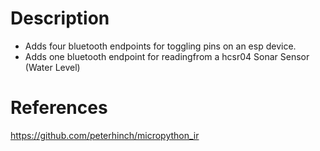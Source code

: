 # Description
- Adds four bluetooth endpoints for toggling pins on an esp device.
- Adds one bluetooth endpoint for readingfrom a hcsr04 Sonar Sensor (Water Level)


# References
https://github.com/peterhinch/micropython_ir
